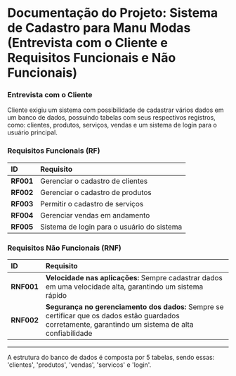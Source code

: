 # Documentação do Projeto: Sistema de Cadastro para Manu Modas (Entrevista com o Cliente e Requisitos Funcionais e Não Funcionais)

### Entrevista com o Cliente

Cliente exigiu um sistema com possibilidade de cadastrar vários dados em um banco de dados, possuindo tabelas com seus respectivos registros, como: clientes, produtos, serviços, vendas e um sistema de login para o usuário principal.

### Requisitos Funcionais (RF)

| ID | Requisito |
| :--- | :--- |
| **RF001** | Gerenciar o cadastro de clientes|
| **RF002** | Gerenciar o cadastro de produtos|
| **RF003** | Permitir o cadastro de serviços|
| **RF004** | Gerenciar vendas em andamento|
| **RF005** | Sistema de login para o usuário do sistema |

### Requisitos Não Funcionais (RNF)

| ID | Requisito |
| :--- | :--- |
| **RNF001** | **Velocidade nas aplicações:** Sempre cadastrar dados em uma velocidade alta, garantindo um sistema rápido |
| **RNF002** | **Segurança no gerenciamento dos dados:** Sempre se certificar que os dados estão guardados corretamente, garantindo um sistema de alta confiabilidade |

---

A estrutura do banco de dados é composta por 5 tabelas, sendo essas: 'clientes', 'produtos', 'vendas', 'servicos' e 'login'.
